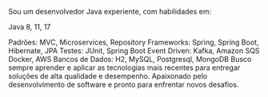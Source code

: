 
Sou um desenvolvedor Java experiente, com habilidades em:

Java 8, 11, 17 

Padrões: MVC, Microservices, Repository
Frameworks: Spring, Spring Boot, Hibernate, JPA
Testes: JUnit, Spring Boot
Event Driven: Kafka, Amazon SQS
Docker, AWS
Bancos de Dados: H2, MySQL, Postgresql, MongoDB
Busco sempre aprender e aplicar as tecnologias mais recentes para entregar soluções de alta qualidade e desempenho. Apaixonado pelo desenvolvimento de software e pronto para enfrentar novos desafios.
